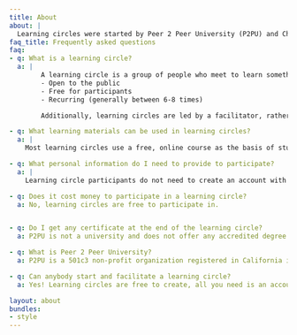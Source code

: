 ```yaml
---
title: About
about: |
  Learning circles were started by Peer 2 Peer University (P2PU) and Chicago Public Library in 2015. Since then, the model of peer learning in libraries has spread to libraries and community centers across North America, East Africa, and parts of Europe. This year, ZLB is proud to partner with P2PU to bring learning circles to Berlin.
faq_title: Frequently asked questions
faq:
- q: What is a learning circle?
  a: |
        A learning circle is a group of people who meet to learn something together. Learning circles are:
        - Open to the public
        - Free for participants
        - Recurring (generally between 6-8 times)

        Additionally, learning circles are led by a facilitator, rather than a teacher. This means that the person who is organizing your learning circle is not an expert in the subject that you are learning. They are there to help guide the group through the course and ensure that the meeting space is ready each week.

- q: What learning materials can be used in learning circles?
  a: |
    Most learning circles use a free, online course as the basis of study. While P2PU creates some courses, the vast majority of materials come from other organizations around the web. You are welcome to use any course you would like for a learning circle, so long as it is free for participants and not in violation of the terms of service of the course provider. A complete list of courses currently being used by learning circle facilitators is available at https://www.p2pu.org/courses/

- q: What personal information do I need to provide to participate?
  a: |
    Learning circle participants do not need to create an account with Peer 2 Peer University. You can sign up for a learning circle with your name and phone number and/or email address. This information is only used by your facilitator to contact you. If you would like to create a learning circle, then you need to create a P2PU account. Additional questions related to user privacy can be answered by contacting support@p2pu.org.

- q: Does it cost money to participate in a learning circle?
  a: No, learning circles are free to participate in.


- q: Do I get any certificate at the end of the learning circle?
  a: P2PU is not a university and does not offer any accredited degree certificates. Some of the online courses that are used in learning circles have degree and/or certificates, but many of these are not free. If you would like a certificate demonstrating the completion of your learning circle, this is possible if you speak with your facilitator.

- q: What is Peer 2 Peer University?
  a: P2PU is a 501c3 non-profit organization registered in California in the United States, with team members in the US, Canada, and South Africa. The mission of the organization is to create equitable, empowering, and liberating alternatives to mainstream higher education. The majority of funding for P2PU comes from philanthropic and public sources including Institute of Museum and Library Services, European Union Erasmus+, Open Society Foundations, Siegel Family Endowment, and Knight Foundation. P2PU also accepts donations and offers a variety of services to organizations that are looking to develop thriving nonformal education communities.

- q: Can anybody start and facilitate a learning circle?
  a: Yes! Learning circles are free to create, all you need is an account with P2PU. We have begun to create some German-language resources for facilitators, which you can view and contribute to here." (and then link to the German language section of the forum).

layout: about
bundles:
- style
---
```

